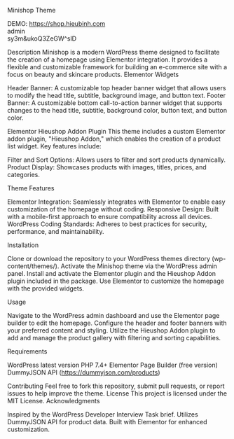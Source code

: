 Minishop Theme

DEMO:
https://shop.hieubinh.com <br>
admin
<br>
sy3m&ukoQ3ZeGW^sID

Description
Minishop is a modern WordPress theme designed to facilitate the creation of a homepage using Elementor integration. It provides a flexible and customizable framework for building an e-commerce site with a focus on beauty and skincare products.
Elementor Widgets

Header Banner: A customizable top header banner widget that allows users to modify the head title, subtitle, background image, and button text.
Footer Banner: A customizable bottom call-to-action banner widget that supports changes to the head title, subtitle, background color, button text, and button color.

Elementor Hieushop Addon Plugin
This theme includes a custom Elementor addon plugin, "Hieushop Addon," which enables the creation of a product list widget. Key features include:

Filter and Sort Options: Allows users to filter and sort products dynamically.
Product Display: Showcases products with images, titles, prices, and categories.

Theme Features

Elementor Integration: Seamlessly integrates with Elementor to enable easy customization of the homepage without coding.
Responsive Design: Built with a mobile-first approach to ensure compatibility across all devices.
WordPress Coding Standards: Adheres to best practices for security, performance, and maintainability.

Installation

Clone or download the repository to your WordPress themes directory (wp-content/themes/).
Activate the Minishop theme via the WordPress admin panel.
Install and activate the Elementor plugin and the Hieushop Addon plugin included in the package.
Use Elementor to customize the homepage with the provided widgets.

Usage

Navigate to the WordPress admin dashboard and use the Elementor page builder to edit the homepage.
Configure the header and footer banners with your preferred content and styling.
Utilize the Hieushop Addon plugin to add and manage the product gallery with filtering and sorting capabilities.

Requirements

WordPress latest version
PHP 7.4+
Elementor Page Builder (free version)
DummyJSON API (https://dummyjson.com/products)

Contributing
Feel free to fork this repository, submit pull requests, or report issues to help improve the theme.
License
This project is licensed under the MIT License.
Acknowledgments

Inspired by the WordPress Developer Interview Task brief.
Utilizes DummyJSON API for product data.
Built with Elementor for enhanced customization.
